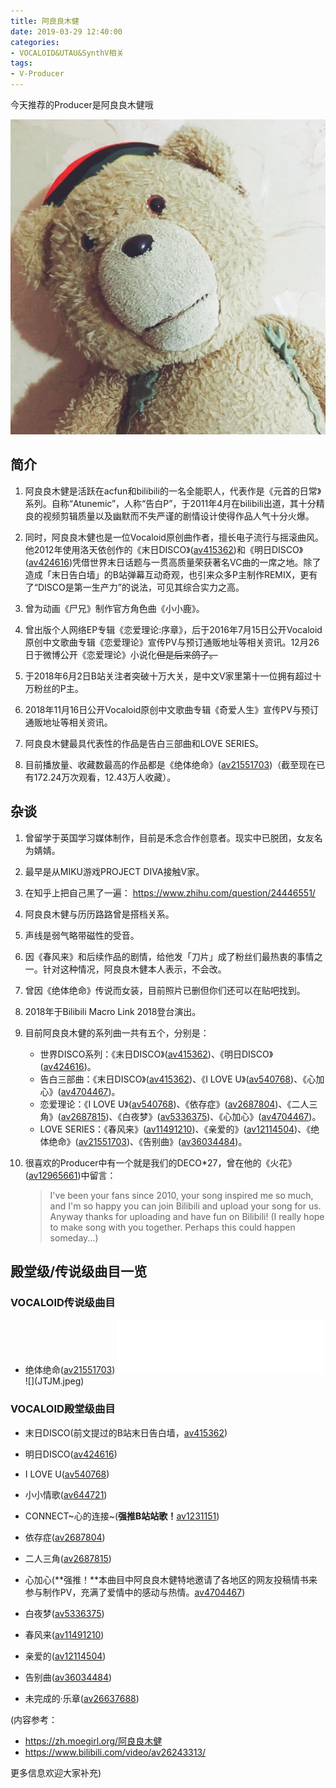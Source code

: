 ```yaml
---
title: 阿良良木健
date: 2019-03-29 12:40:00
categories:
- VOCALOID&UTAU&SynthV相关
tags:
- V-Producer
---
```


今天推荐的Producer是阿良良木健哦

![](producer-Allmj/Allmj-avatar.jpeg)

## 简介

1. 阿良良木健是活跃在acfun和bilibili的一名全能职人，代表作是《元首的日常》系列。自称“Atunemic”，人称“告白P”，于2011年4月在bilibili出道，其十分精良的视频剪辑质量以及幽默而不失严谨的剧情设计使得作品人气十分火爆。

2. 同时，阿良良木健也是一位Vocaloid原创曲作者，擅长电子流行与摇滚曲风。他2012年使用洛天依创作的《末日DISCO》([av415362](http://www.bilibili.com/video/av415362/))和《明日DISCO》([av424616](http://www.bilibili.com/video/av424616/))凭借世界末日话题与一贯高质量荣获著名VC曲的一席之地。除了造成「末日告白墙」的B站弹幕互动奇观，也引来众多P主制作REMIX，更有了“DISCO是第一生产力”的说法，可见其综合实力之高。

3. 曾为动画《尸兄》制作官方角色曲《小小鹿》。

4. 曾出版个人网络EP专辑《恋爱理论:序章》，后于2016年7月15日公开Vocaloid原创中文歌曲专辑《恋爱理论》宣传PV与预订通贩地址等相关资讯。12月26日于微博公开《恋爱理论》小说化~~但是后来鸽了。~~

5. 于2018年6月2日B站关注者突破十万大关，是中文V家里第十一位拥有超过十万粉丝的P主。

6. 2018年11月16日公开Vocaloid原创中文歌曲专辑《奇爱人生》宣传PV与预订通贩地址等相关资讯。

7. 阿良良木健最具代表性的作品是告白三部曲和LOVE SERIES。

8. 目前播放量、收藏数最高的作品都是《绝体绝命》([av21551703](https://www.bilibili.com/video/av21551703/))（截至现在已有172.24万次观看，12.43万人收藏）。

## 杂谈

1. 曾留学于英国学习媒体制作，目前是禾念合作创意者。现实中已脱团，女友名为婧婧。

2. 最早是从MIKU游戏PROJECT DIVA接触V家。

3. 在知乎上把自己黑了一遍： https://www.zhihu.com/question/24446551/

4. 阿良良木健与历历路路曾是搭档关系。

5. 声线是弱气略带磁性的受音。

6. 因《春风来》和后续作品的剧情，给他发「刀片」成了粉丝们最热衷的事情之一。针对这种情况，阿良良木健本人表示，不会改。

7. 曾因《绝体绝命》传说而女装，目前照片已删但你们还可以在贴吧找到。

8. 2018年于Bilibili Macro Link 2018登台演出。

9. 目前阿良良木健的系列曲一共有五个，分别是：
   * 世界DISCO系列：《末日DISCO》([av415362](https://www.bilibili.com/video/av415362/))、《明日DISCO》([av424616](https://www.bilibili.com/video/av424616/))。
   * 告白三部曲：《末日DISCO》([av415362](https://www.bilibili.com/video/av415362/))、《I LOVE U》([av540768](https://www.bilibili.com/video/av540768/))、《心加心》([av4704467](https://www.bilibili.com/video/av4704467/))。
   * 恋爱理论：《I LOVE U》([av540768](https://www.bilibili.com/video/av540768/))、《依存症》([av2687804](https://www.bilibili.com/video/av2687804/))、《二人三角》([av2687815](https://www.bilibili.com/video/av2687815/))、《白夜梦》([av5336375](https://www.bilibili.com/video/av5336375/))、《心加心》([av4704467](https://www.bilibili.com/video/av4704467/))。
   * LOVE SERIES：《春风来》([av11491210](https://www.bilibili.com/video/av11491210/))、《亲爱的》([av12114504](https://www.bilibili.com/video/av12114504/))、《绝体绝命》([av21551703](https://www.bilibili.com/video/av21551703/))、《告别曲》([av36034484](https://www.bilibili.com/video/av36034484/))。

10. 很喜欢的Producer中有一个就是我们的DECO\*27，曾在他的《火花》([av12965661](https://www.bilibili.com/video/av12965661/))中留言：
    > I've been your fans since 2010, your song inspired me so much, and I'm so happy you can join Bilibili and upload your song for us. Anyway thanks for uploading and have fun on Bilibili! (I really hope to make song with you together. Perhaps this could happen someday...)

## 殿堂级/传说级曲目一览

### VOCALOID传说级曲目

* 绝体绝命([av21551703](https://www.bilibili.com/video/av21551703/))
  <iframe frameborder="no" border="0" marginwidth="0" marginheight="0" width=330 height=86 src="//music.163.com/outchain/player?type=2&id=550059604&auto=0&height=66"></iframe>
  ![](JTJM.jpeg)

### VOCALOID殿堂级曲目

* 末日DISCO(前文提过的B站末日告白墙，[av415362](https://www.bilibili.com/video/av415362/))

* 明日DISCO([av424616](https://www.bilibili.com/video/av424616/))

* I LOVE U([av540768](https://www.bilibili.com/video/av540768/))

* 小小情歌([av644721](https://www.bilibili.com/video/av644721/))

* CONNECT\~心的连接\~(**强推B站站歌！**[av1231151](https://www.bilibili.com/video/av1231151/))

* 依存症([av2687804](https://www.bilibili.com/video/av2687804/))

* 二人三角([av2687815](https://www.bilibili.com/video/av2687815/))

* 心加心(**强推！**本曲目中阿良良木健特地邀请了各地区的网友投稿情书来参与制作PV，充满了爱情中的感动与热情。[av4704467](https://www.bilibili.com/video/av4704467/))

* 白夜梦([av5336375](https://www.bilibili.com/video/av5336375/))

* 春风来([av11491210](https://www.bilibili.com/video/av11491210/))

* 亲爱的([av12114504](https://www.bilibili.com/video/av12114504/))

* 告别曲([av36034484](https://www.bilibili.com/video/av36034484/))

* 未完成的·乐章([av26637688](https://www.bilibili.com/video/av26637688/))

(内容参考：

* https://zh.moegirl.org/阿良良木健
* https://www.bilibili.com/video/av26243313/

更多信息欢迎大家补充)
